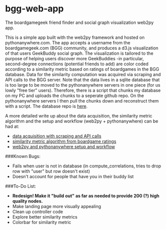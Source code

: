 # bgg-web-app
The boardgamegeek friend finder and social graph visualization web2py app.

This is a simple app built with the web2py framework and hosted on pythonanywhere.com. The app accepts a username from the boardgamegeek.com (BGG) community, and produces a d3.js visualization of that users GeekBuddy social graph. The visualization is tailored to the purpose of helping users discover more GeekBuddies -in particular, second-degree connections (potential friends to add) are color coded according to a similarity metric based on ratings of boardgames in the BGG database. Data for the similarity computation was acquired via scraping and API calls to the BGG server. Note that the data lives in a sqlite database that is too large to be moved to the pythonanywhere servers in one piece (for us lowly "free tier" users). Therefore, there is a script that chunks my database on my PC and uploads the chunks to a seperate github repo. On the pythonanywhere servers I then pull the chunks down and reconstruct them with a script. The database repo is [here](https://github.com/sdsawtelle/bgg-web-app).

A more detailed write up about the data acquisition, the similarity metric algorithm and the setup and workflow (web2py + pythonanywhere) can be had at:
- [data acquisition with scraping and API calls]()
- [similarity metric algorithm from boardgame ratings]()
- [web2py and pythonanywhere setup and workflow]()

###Known Bugs:
- Fails when user is not in database (in compute_correlations, tries to drop row with "user" but row doesn't exist)
- Doesn't account for people that have you in their buddy list

###To-Do List:
- **Redesign! Make it "build out" as far as needed to provide 200 (?) high quality nodes.**
- Make landing page more visually appealing
- Clean up controller code
- Explore better similarity metrics
- Colorbar for similarity metric
